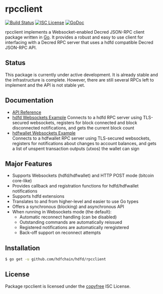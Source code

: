 rpcclient
=========

[![Build Status](https://img.shields.io/travis/hdfchain/hdfd.svg)](https://travis-ci.org/hdfchain/hdfd)
[![ISC License](https://img.shields.io/badge/license-ISC-blue.svg)](http://copyfree.org)
[![GoDoc](https://img.shields.io/badge/godoc-reference-blue.svg)](https://godoc.org/github.com/hdfchain/hdfd/rpcclient)

rpcclient implements a Websocket-enabled Decred JSON-RPC client package written
in [Go](https://golang.org/).  It provides a robust and easy to use client for
interfacing with a Decred RPC server that uses a hdfd compatible Decred
JSON-RPC API.

## Status

This package is currently under active development.  It is already stable and
the infrastructure is complete.  However, there are still several RPCs left to
implement and the API is not stable yet.

## Documentation

* [API Reference](https://godoc.org/github.com/hdfchain/hdfd/rpcclient)
* [hdfd Websockets Example](https://github.com/hdfchain/hdfd/tree/master/rpcclient/examples/hdfdwebsockets)
  Connects to a hdfd RPC server using TLS-secured websockets, registers for
  block connected and block disconnected notifications, and gets the current
  block count
* [hdfwallet Websockets Example](https://github.com/hdfchain/hdfd/tree/master/rpcclient/examples/hdfwalletwebsockets)  
  Connects to a hdfwallet RPC server using TLS-secured websockets, registers for
  notifications about changes to account balances, and gets a list of unspent
  transaction outputs (utxos) the wallet can sign

## Major Features

* Supports Websockets (hdfd/hdfwallet) and HTTP POST mode (bitcoin core-like)
* Provides callback and registration functions for hdfd/hdfwallet notifications
* Supports hdfd extensions
* Translates to and from higher-level and easier to use Go types
* Offers a synchronous (blocking) and asynchronous API
* When running in Websockets mode (the default):
  * Automatic reconnect handling (can be disabled)
  * Outstanding commands are automatically reissued
  * Registered notifications are automatically reregistered
  * Back-off support on reconnect attempts

## Installation

```bash
$ go get -u github.com/hdfchain/hdfd/rpcclient
```

## License

Package rpcclient is licensed under the [copyfree](http://copyfree.org) ISC
License.

